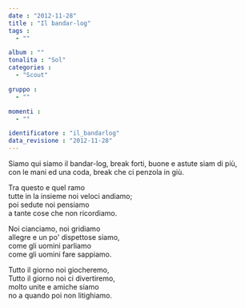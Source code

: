 ```yaml
---
date : "2012-11-28"
title : "Il bandar-log"
tags : 
  - ""

album : ""
tonalita : "Sol"
categories : 
  - "Scout"

gruppo : 
  - ""

momenti : 
  - ""

identificatore : "il_bandarlog"
data_revisione : "2012-11-28"
---
```

  
  
Siamo qui siamo il bandar-log, break forti, buone e astute siam di più,  
con le mani ed una coda, break che ci penzola in giù.  
  
  
Tra questo e quel ramo  
tutte in la insieme noi veloci andiamo;  
poi sedute noi pensiamo  
a tante cose che non ricordiamo.  
  
  
  
Noi cianciamo, noi gridiamo  
allegre e un po' dispettose siamo,  
come gli uomini parliamo  
come gli uomini fare sappiamo.  
  
  
Tutto il giorno noi giocheremo,  
Tutto il giorno noi ci divertiremo,  
molto unite e amiche siamo  
no a quando poi non litighiamo.  
  
